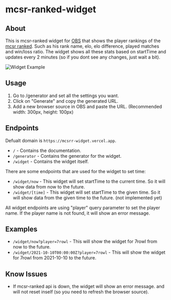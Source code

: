 # mcsr-ranked-widget
## About
This is mcsr-ranked widget for [OBS](https://obsproject.com/) that shows the player rankings of the [mcsr ranked](https://mcsrranked.com/). Such as his rank name, elo, elo difference, played matches and win/loss ratio.
The widget shows all these stats based on startTime and updates every 2 minutes (so if you dont see any changes, just wait a bit).

![Widget Example](https://i.imgur.com/KtEXrnP.png)

## Usage
1. Go to /generator and set all the settings you want.
2. Click on "Generate" and copy the generated URL.
3. Add a new browser source in OBS and paste the URL. (Recommended width: 300px, height: 100px)

## Endpoints
Defualt domain is `https://mcsrr-widget.vercel.app`.
- `/` - Contains the documentation.
- `/generator` - Contains the generator for the widget.
- `/widget` - Contains the widget itself.

There are some endpoints that are used for the widget to set time:
- `/widget/now` - This widget will set startTime to the current time. So it will show data from now to the future.
- `/widget/[time]` - This widget will set startTime to the given time. So it will show data from the given time to the future. (not implemented yet)

All widget endpoints are using "player" query parameter to set the player name. If the player name is not found, it will show an error message.

## Examples
- `/widget/now?player=7rowl` - This will show the widget for 7rowl from now to the future.
- `/widget/2021-10-10T00:00:00Z?player=7rowl` - This will show the widget for 7rowl from 2021-10-10 to the future.


## Know Issues
- If mcsr-ranked api is down, the widget will show an error message. and will not reset inself (so you need to refresh the browser source).
